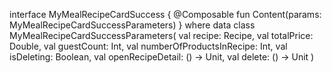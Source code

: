 interface MyMealRecipeCardSuccess {
    @Composable
    fun Content(params: MyMealRecipeCardSuccessParameters)
}
where
data class MyMealRecipeCardSuccessParameters(
    val recipe: Recipe,
    val totalPrice: Double,
    val guestCount: Int,
    val numberOfProductsInRecipe: Int,
    val isDeleting: Boolean,
    val openRecipeDetail: () -> Unit,
    val delete: () -> Unit
)